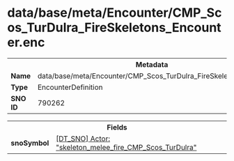 <h1>data/base/meta/Encounter/CMP_Scos_TurDulra_FireSkeletons_Encounter.enc</h1><table><tr><th colspan="100%">Metadata</th></tr><tr><td><b>Name</b></td><td>data/base/meta/Encounter/CMP_Scos_TurDulra_FireSkeletons_Encounter.enc</td></tr><tr><td><b>Type</b></td><td>EncounterDefinition</td></tr><tr><td><b>SNO ID</b></td><td>790262</td></tr></table>

<table><tr><th colspan="100%">Fields</th></tr><tr><td><b>snoSymbol</b></td><td><a href="..\Actor\skeleton_melee_fire_CMP_Scos_TurDulra.acr">[DT_SNO] Actor: "skeleton_melee_fire_CMP_Scos_TurDulra"</a></td></tr></table>

